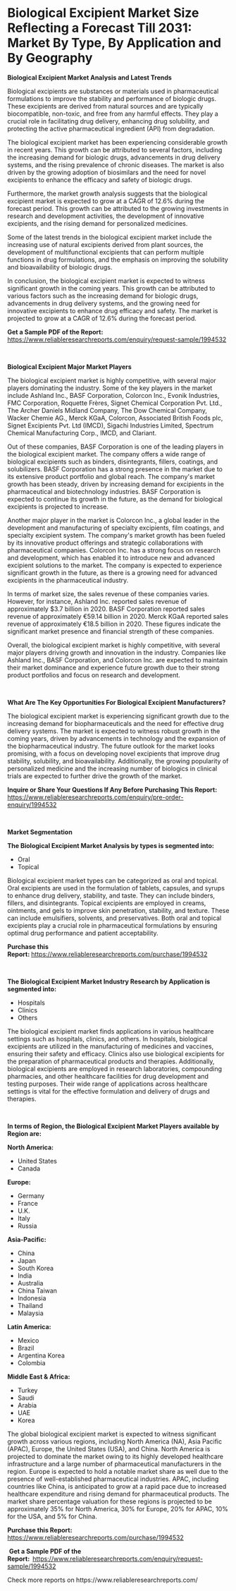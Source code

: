 <p><h1>Biological Excipient Market Size Reflecting a Forecast Till 2031: Market By Type, By Application and By Geography</h1></p><p><strong>Biological Excipient Market Analysis and Latest Trends</strong></p>
<p><p>Biological excipients are substances or materials used in pharmaceutical formulations to improve the stability and performance of biologic drugs. These excipients are derived from natural sources and are typically biocompatible, non-toxic, and free from any harmful effects. They play a crucial role in facilitating drug delivery, enhancing drug solubility, and protecting the active pharmaceutical ingredient (API) from degradation.</p><p>The biological excipient market has been experiencing considerable growth in recent years. This growth can be attributed to several factors, including the increasing demand for biologic drugs, advancements in drug delivery systems, and the rising prevalence of chronic diseases. The market is also driven by the growing adoption of biosimilars and the need for novel excipients to enhance the efficacy and safety of biologic drugs.</p><p>Furthermore, the market growth analysis suggests that the biological excipient market is expected to grow at a CAGR of 12.6% during the forecast period. This growth can be attributed to the growing investments in research and development activities, the development of innovative excipients, and the rising demand for personalized medicines.</p><p>Some of the latest trends in the biological excipient market include the increasing use of natural excipients derived from plant sources, the development of multifunctional excipients that can perform multiple functions in drug formulations, and the emphasis on improving the solubility and bioavailability of biologic drugs.</p><p>In conclusion, the biological excipient market is expected to witness significant growth in the coming years. This growth can be attributed to various factors such as the increasing demand for biologic drugs, advancements in drug delivery systems, and the growing need for innovative excipients to enhance drug efficacy and safety. The market is projected to grow at a CAGR of 12.6% during the forecast period.</p></p>
<p><strong>Get a Sample PDF of the Report:&nbsp;</strong> <a href="https://www.reliableresearchreports.com/enquiry/request-sample/1994532">https://www.reliableresearchreports.com/enquiry/request-sample/1994532</a></p>
<p>&nbsp;</p>
<p><strong>Biological Excipient Major Market Players</strong></p>
<p><p>The biological excipient market is highly competitive, with several major players dominating the industry. Some of the key players in the market include Ashland Inc., BASF Corporation, Colorcon Inc., Evonik Industries, FMC Corporation, Roquette Frères, Signet Chemical Corporation Pvt. Ltd., The Archer Daniels Midland Company, The Dow Chemical Company, Wacker Chemie AG., Merck KGaA, Colorcon, Associated British Foods plc, Signet Excipients Pvt. Ltd (IMCD), Sigachi Industries Limited, Spectrum Chemical Manufacturing Corp., IMCD, and Clariant.</p><p>Out of these companies, BASF Corporation is one of the leading players in the biological excipient market. The company offers a wide range of biological excipients such as binders, disintegrants, fillers, coatings, and solubilizers. BASF Corporation has a strong presence in the market due to its extensive product portfolio and global reach. The company's market growth has been steady, driven by increasing demand for excipients in the pharmaceutical and biotechnology industries. BASF Corporation is expected to continue its growth in the future, as the demand for biological excipients is projected to increase.</p><p>Another major player in the market is Colorcon Inc., a global leader in the development and manufacturing of specialty excipients, film coatings, and specialty excipient system. The company's market growth has been fueled by its innovative product offerings and strategic collaborations with pharmaceutical companies. Colorcon Inc. has a strong focus on research and development, which has enabled it to introduce new and advanced excipient solutions to the market. The company is expected to experience significant growth in the future, as there is a growing need for advanced excipients in the pharmaceutical industry.</p><p>In terms of market size, the sales revenue of these companies varies. However, for instance, Ashland Inc. reported sales revenue of approximately $3.7 billion in 2020. BASF Corporation reported sales revenue of approximately €59.14 billion in 2020. Merck KGaA reported sales revenue of approximately €18.5 billion in 2020. These figures indicate the significant market presence and financial strength of these companies.</p><p>Overall, the biological excipient market is highly competitive, with several major players driving growth and innovation in the industry. Companies like Ashland Inc., BASF Corporation, and Colorcon Inc. are expected to maintain their market dominance and experience future growth due to their strong product portfolios and focus on research and development.</p></p>
<p>&nbsp;</p>
<p><strong>What Are The Key Opportunities For Biological Excipient Manufacturers?</strong></p>
<p><p>The biological excipient market is experiencing significant growth due to the increasing demand for biopharmaceuticals and the need for effective drug delivery systems. The market is expected to witness robust growth in the coming years, driven by advancements in technology and the expansion of the biopharmaceutical industry. The future outlook for the market looks promising, with a focus on developing novel excipients that improve drug stability, solubility, and bioavailability. Additionally, the growing popularity of personalized medicine and the increasing number of biologics in clinical trials are expected to further drive the growth of the market.</p></p>
<p><strong>Inquire or Share Your Questions If Any Before Purchasing This Report:</strong> <a href="https://www.reliableresearchreports.com/enquiry/pre-order-enquiry/1994532">https://www.reliableresearchreports.com/enquiry/pre-order-enquiry/1994532</a></p>
<p>&nbsp;</p>
<p><strong>Market Segmentation</strong></p>
<p><strong>The Biological Excipient Market Analysis by types is segmented into:</strong></p>
<p><ul><li>Oral</li><li>Topical</li></ul></p>
<p><p>Biological excipient market types can be categorized as oral and topical. Oral excipients are used in the formulation of tablets, capsules, and syrups to enhance drug delivery, stability, and taste. They can include binders, fillers, and disintegrants. Topical excipients are employed in creams, ointments, and gels to improve skin penetration, stability, and texture. These can include emulsifiers, solvents, and preservatives. Both oral and topical excipients play a crucial role in pharmaceutical formulations by ensuring optimal drug performance and patient acceptability.</p></p>
<p><strong>Purchase this Report:&nbsp;</strong><a href="https://www.reliableresearchreports.com/purchase/1994532">https://www.reliableresearchreports.com/purchase/1994532</a></p>
<p>&nbsp;</p>
<p><strong>The Biological Excipient Market Industry Research by Application is segmented into:</strong></p>
<p><ul><li>Hospitals</li><li>Clinics</li><li>Others</li></ul></p>
<p><p>The biological excipient market finds applications in various healthcare settings such as hospitals, clinics, and others. In hospitals, biological excipients are utilized in the manufacturing of medicines and vaccines, ensuring their safety and efficacy. Clinics also use biological excipients for the preparation of pharmaceutical products and therapies. Additionally, biological excipients are employed in research laboratories, compounding pharmacies, and other healthcare facilities for drug development and testing purposes. Their wide range of applications across healthcare settings is vital for the effective formulation and delivery of drugs and therapies.</p></p>
<p>&nbsp;</p>
<p><strong>In terms of Region, the Biological Excipient Market Players available by Region are:</strong></p>
<p>
    <p> <strong> North America: </strong>
        <ul>
            <li>United States</li>
            <li>Canada</li>
        </ul>
        </p> 
    <p> <strong> Europe: </strong>
        <ul>
            <li>Germany</li>
            <li>France</li>
            <li>U.K.</li>
            <li>Italy</li>
            <li>Russia</li>
        </ul>
        </p> 
    <p> <strong> Asia-Pacific: </strong>
        <ul>
            <li>China</li>
            <li>Japan</li>
            <li>South Korea</li>
            <li>India</li>
            <li>Australia</li>
            <li>China Taiwan</li>
            <li>Indonesia</li>
            <li>Thailand</li>
            <li>Malaysia</li>
        </ul>
        </p> 
    <p> <strong> Latin America: </strong>
        <ul>
            <li>Mexico</li>
            <li>Brazil</li>
            <li>Argentina Korea</li>
            <li>Colombia</li>
        </ul>
        </p> 
    <p> <strong> Middle East & Africa: </strong>
        <ul>
            <li>Turkey</li>
            <li>Saudi</li>
            <li>Arabia</li>
            <li>UAE</li>
            <li>Korea</li>
        </ul>
    </p>
    </p>
<p><p>The global biological excipient market is expected to witness significant growth across various regions, including North America (NA), Asia Pacific (APAC), Europe, the United States (USA), and China. North America is projected to dominate the market owing to its highly developed healthcare infrastructure and a large number of pharmaceutical manufacturers in the region. Europe is expected to hold a notable market share as well due to the presence of well-established pharmaceutical industries. APAC, including countries like China, is anticipated to grow at a rapid pace due to increased healthcare expenditure and rising demand for pharmaceutical products. The market share percentage valuation for these regions is projected to be approximately 35% for North America, 30% for Europe, 20% for APAC, 10% for the USA, and 5% for China.</p></p>
<p><strong>Purchase this Report: </strong><a href="https://www.reliableresearchreports.com/purchase/1994532">https://www.reliableresearchreports.com/purchase/1994532</a></p>
<p>&nbsp;<strong>Get a Sample PDF of the Report:&nbsp;&nbsp;</strong><a href="https://www.reliableresearchreports.com/enquiry/request-sample/1994532">https://www.reliableresearchreports.com/enquiry/request-sample/1994532</a></p>
<p><strong></strong></p>
<p>Check more reports on https://www.reliableresearchreports.com/</p>